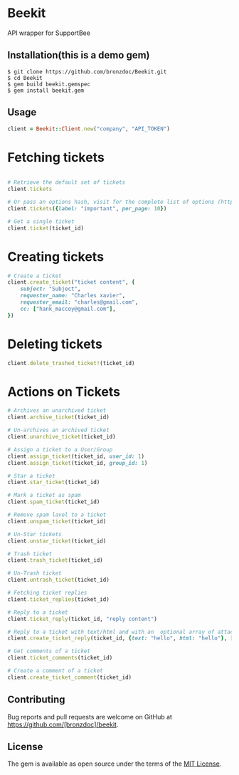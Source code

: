 # Beekit
API wrapper for SupportBee

## Installation(this is a demo gem)

```
$ git clone https://github.com/bronzdoc/Beekit.git
$ cd Beekit
$ gem build beekit.gemspec
$ gem install beekit.gem
```

## Usage

```ruby
client = Beekit::Client.new("company", "API_TOKEN")

```

# Fetching tickets

```ruby

# Retrieve the default set of tickets
client.tickets

# Or pass an options hash, visit for the complete list of options (https://developers.supportbee.com/api#fetching_tickets)
client.tickets({label: "important", per_page: 10})

# Get a single ticket
client.ticket(ticket_id)
```

# Creating tickets

```ruby
# Create a ticket
client.create_ticket("ticket content", {
    subject: "Subject",
    requester_name: "Charles xavier",
    requester_email: "charles@gmail.com",
    cc: ["hank_maccoy@gmail.com"],
})

```

# Deleting tickets

```ruby
client.delete_trashed_ticket!(ticket_id)
```

# Actions on Tickets

```ruby
# Archives an unarchived ticket
client.archive_ticket(ticket_id)

# Un-archives an archived ticket
client.unarchive_ticket(ticket_id)

# Assign a ticket to a User/Group
client.assign_ticket(ticket_id, user_id: 1)
client.assign_ticket(ticket_id, group_id: 1)

# Star a ticket
client.star_ticket(ticket_id)

# Mark a ticket as spam
client.spam_ticket(ticket_id)

# Remove spam lavel to a ticket
client.unspam_ticket(ticket_id)

# Un-Star tickets
client.unstar_ticket(ticket_id)

# Trash ticket
client.trash_ticket(ticket_id)

# Un-Trash ticket
client.untrash_ticket(ticket_id)

# Fetching ticket replies
client.ticket_replies(ticket_id)

# Reply to a ticket
client.ticket_reply(ticket_id, "reply content")

# Reply to a ticket with text/html and with an  optional array of attachments
client.create_ticket_reply(ticket_id, {text: "hello", html: "hello"}, [])

# Get comments of a ticket
client.ticket_comments(ticket_id)

# Create a comment of a ticket
client.create_ticket_comment(ticket_id)
```

## Contributing

Bug reports and pull requests are welcome on GitHub at https://github.com/[bronzdoc]/beekit.


## License

The gem is available as open source under the terms of the [MIT License](http://opensource.org/licenses/MIT).
